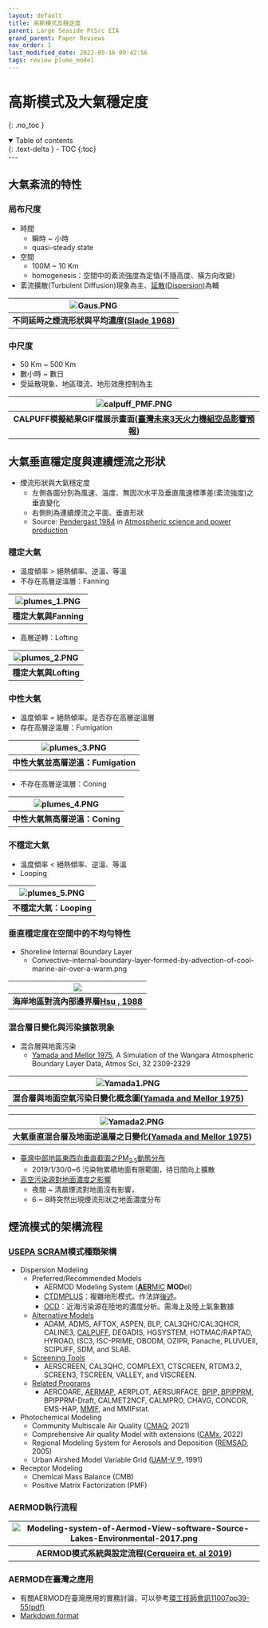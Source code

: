 ```yaml
---
layout: default
title: 高斯模式及穩定度
parent: Large Seaside PtSrc EIA
grand_parent: Paper Reviews
nav_order: 1
last_modified_date: 2022-05-16 09:42:56
tags: review plume_model
---
```


# 高斯模式及大氣穩定度
{: .no_toc }

<details open markdown="block">
  <summary>
    Table of contents
  </summary>
  {: .text-delta }
- TOC
{:toc}
</details>
---

## 大氣紊流的特性

### 局布尺度

- 時間
  - 瞬時 ~ 小時
  - quasi-steady state
- 空間
  - 100M ~ 10 Km  
  - homogenesis：空間中的紊流強度為定值(不隨高度、橫方向改變)
- 紊流擴散(Turbulent Diffusion)現象為主、[延散(Dispersion)](https://terms.naer.edu.tw/detail/1317622/?index=2)為輔

| ![Gaus.PNG](https://raw.githubusercontent.com/sinotec2/Focus-on-Air-Quality/main/assets/images/Gaus.PNG)|
|:--:|
| <b>不同延時之煙流形狀與平均濃度([Slade 1968][Slade 1968])</b>|

[Slade 1968]: <https://www.osti.gov/biblio/4492043> "D. H. Slade, Meteorology and Atomic Energy—1968, USAEC Report TID-24190, 1968."

### 中尺度

  - 50 Km ~ 500 Km
  - 數小時 ~ 數日
  - 受延散現象、地區環流、地形效應控制為主

| ![calpuff_PMF.PNG](https://raw.githubusercontent.com/sinotec2/Focus-on-Air-Quality/main/assets/images/calpuff_PMF.PNG)|
|:-:|
| <b>CALPUFF模擬結果GIF檔展示畫面([臺灣未來3天火力機組空品影響預報](https://sinotec2.github.io/cpuff_forecast/))</b>|

## 大氣垂直穩定度與連續煙流之形狀

- 煙流形狀與大氣穩定度
  - 左側各圖分別為風速、溫度、無因次水平及垂直風速標準差(紊流強度)之垂直變化
  - 右側則為連續煙流之平面、垂直形狀
  - Source: [Pendergast 1984][Pendergast 1984] in [Atmospheric science and power production][Randerson 1984]

[Pendergast 1984]: <https://www.osti.gov/biblio/6503687-atmospheric-science-power-production> "Malcolm M. Pendergast, 1984, Chap. 2, METEOROLOGICAL FUNDAMENTALS, in Atmospheric science and power production (No. DOE/TIC-27601). USDOE Technical Information Center, Oak Ridge, TN."

[Randerson 1984]: <https://www.osti.gov/biblio/6503687-atmospheric-science-power-production> "Randerson, D. (1984). Atmospheric science and power production (No. DOE/TIC-27601). USDOE Technical Information Center, Oak Ridge, TN."

### 穩定大氣

- 溫度傾率 &gt; 絕熱傾率、逆溫、等溫
- 不存在高層逆溫層：Fanning

| ![plumes_1.PNG](https://raw.githubusercontent.com/sinotec2/Focus-on-Air-Quality/main/assets/images/plumes_1.PNG)|
|:-:|
| <b>穩定大氣與Fanning</b>|

- 高層逆轉：Lofting

| ![plumes_2.PNG](https://raw.githubusercontent.com/sinotec2/Focus-on-Air-Quality/main/assets/images/plumes_2.PNG)|
|:-:|
|<b>穩定大氣與Lofting</b>|

### 中性大氣

- 溫度傾率 = 絕熱傾率。是否存在高層逆溫層
- 存在高層逆溫層：Fumigation

| ![plumes_3.PNG](https://raw.githubusercontent.com/sinotec2/Focus-on-Air-Quality/main/assets/images/plumes_3.PNG)|
|:-:|
|<b>中性大氣並高層逆溫：Fumigation</b>|

- 不存在高層逆溫層：Coning

| ![plumes_4.PNG](https://raw.githubusercontent.com/sinotec2/Focus-on-Air-Quality/main/assets/images/plumes_4.PNG)|
|:-:|
|<b>中性大氣無高層逆溫：Coning</b>|

### 不穩定大氣

- 溫度傾率 &lt; 絕熱傾率、逆溫、等溫
- Looping

| ![plumes_5.PNG](https://raw.githubusercontent.com/sinotec2/Focus-on-Air-Quality/main/assets/images/plumes_5.PNG)|
|:-:|
|<b>不穩定大氣：Looping</b>|

### 垂直穩定度在空間中的不均勻特性

- Shoreline Internal Boundary Layer
  - Convective-internal-boundary-layer-formed-by-advection-of-cool-marine-air-over-a-warm.png

| ![](https://raw.githubusercontent.com/sinotec2/Focus-on-Air-Quality/main/assets/images/Convective-internal-boundary-layer-formed-by-advection-of-cool-marine-air-over-a-warm.png)|
|:-:|
|<b>海岸地區對流內部邊界層[Hsu , 1988][Hsu , 1988]</b>|

[Hsu , 1988]: <https://www.biblio.com/9780123579553> "Hsu, S. A., Coastal Meteorology, 260 pp., Academic, San Diego,Calif., 1988."

### 混合層日變化與污染擴散現象

- 混合層與地面污染
  - [Yamada and Mellor 1975][Yamada and Mellor 1975], A Simulation of the Wangara Atmospheric Boundary Layer Data, Atmos Sci, 32 2309-2329

| ![Yamada1.PNG](https://raw.githubusercontent.com/sinotec2/Focus-on-Air-Quality/main/assets/images/Yamada1.PNG)|
|:-:|
|<b>混合層與地面空氣污染日變化概念圖([Yamada and Mellor 1975][Yamada and Mellor 1975])</b>|

| ![Yamada2.PNG](https://raw.githubusercontent.com/sinotec2/Focus-on-Air-Quality/main/assets/images/Yamada2.PNG)|
|:-:|
|<b>大氣垂直混合層及地面逆溫層之日變化([Yamada and Mellor 1975][Yamada and Mellor 1975])</b>|

[Yamada and Mellor 1975]: <https://journals.ametsoc.org/view/journals/atsc/32/12/1520-0469_1975_032_2309_asotwa_2_0_co_2.xml?tab_body=pdf> "Yamada, T and G Mellor, 1975, A Simulation of the Wangara Atmospheric Boundary Layer Data, / Atmos Sci, 32 2309-2329"

- [臺灣中部地區東西向垂直截面之PM<sub>2.5</sub>動態分布](https://sinotec2.github.io/PM2.5CrossSect)
  - 2019/1/30/0~6 污染物累積地面有限範圍，待日間向上擴散
- [高空污染源對地面濃度之影響](https://sinotec2.github.io/cpuff_forecast/)
  - 夜間 ~ 清晨煙流對地面沒有影響，
  - 6 ~ 8時突然出現煙流形狀之地面濃度分布

## 煙流模式的架構流程

### [USEPA SCRAM](https://www.epa.gov/scram)模式種類架構

- Dispersion Modeling
  - Preferred/Recommended Models 
    - AERMOD Modeling System ([**AER**MIC][AERMIC] **MOD**el)
    - [CTDMPLUS][CTDMPLUS]：複雜地形模式。作法詳[後述](https://sinotec2.github.io/Focus-on-Air-Quality/PaperReview/LargeSSPtSrcEIA/3TerrainEffect/#ctdmplus)。
    - [OCD][OCD]：近海污染源在陸地的濃度分析。需海上及陸上氣象數據
  - [Alternative Models](https://www.epa.gov/scram/air-quality-dispersion-modeling-alternative-models)
    -  ADAM, ADMS, AFTOX, ASPEN, BLP, CAL3QHC/CAL3QHCR, CALINE3, [CALPUFF](https://sinotec2.github.io/Focus-on-Air-Quality/TrajModels/CALPUFF), DEGADIS, HGSYSTEM, HOTMAC/RAPTAD, HYROAD, ISC3, ISC-PRIME, OBODM, OZIPR, Panache, PLUVUEII, SCIPUFF, SDM, and SLAB.
  - [Screening Tools](https://www.epa.gov/scram/air-quality-dispersion-modeling-screening-models)
    - AERSCREEN, CAL3QHC, COMPLEX1, CTSCREEN, RTDM3.2, SCREEN3, TSCREEN, VALLEY, and VISCREEN.
  - [Related Programs](https://www.epa.gov/scram/air-quality-dispersion-modeling-related-model-support-programs)
    -  AERCOARE, [AERMAP](https://sinotec2.github.io/Focus-on-Air-Quality/PlumeModels/REnTG_pathways/), AERPLOT, AERSURFACE, [BPIP, BPIPPRM](https://sinotec2.github.io/Focus-on-Air-Quality/PlumeModels/SO_pathways/BPIP/), BPIPPRM-Draft, CALMET2NCF, CALMPRO, CHAVG, CONCOR, EMS-HAP, [MMIF](https://sinotec2.github.io/Focus-on-Air-Quality/PlumeModels/ME_pathways/mmif/), and MMIFstat.
- Photochemical Modeling
  - Community Multiscale Air Quality ([CMAQ](https://github.com/USEPA/CMAQ), 2021) 
  - Comprehensive Air quality Model with extensions ([CAMx](https://www.camx.com/), 2022)
  - Regional Modeling System for Aerosols and Deposition ([REMSAD](http://remsad.icfconsulting.com/), 2005)
  - Urban Airshed Model Variable Grid ([UAM-V ®](http://uamv.icfconsulting.com/), 1991)
- Receptor Modeling
  - Chemical Mass Balance (CMB)
  - Positive Matrix Factorization (PMF)

[AERMIC]: <https://www.epa.gov/scram/air-quality-dispersion-modeling-preferred-and-recommended-models#aermod> "American Meteorological Society/Environmental Protection Agency Regulatory Model Improvement Committee"
[CTDMPLUS]: <https://www.epa.gov/scram/air-quality-dispersion-modeling-preferred-and-recommended-models#ctdmplus> "Complex Terrain Dispersion Model Plus Algorithms for Unstable Situations"
[OCD]: <https://www.epa.gov/scram/air-quality-dispersion-modeling-preferred-and-recommended-models#ocd> "Offshore and Coastal Dispersion Model Version 5"

### AERMOD執行流程

|![Modeling-system-of-Aermod-View-software-Source-Lakes-Environmental-2017.png](https://raw.githubusercontent.com/sinotec2/Focus-on-Air-Quality/main/assets/images/Modeling-system-of-Aermod-View-software-Source-Lakes-Environmental-2017.png)|
|:-:|
|<b>AERMOD模式系統與設定流程([Cerqueira et. al 2019][Cerqueira et. al 2019])</b>|

[Cerqueira et. al 2019]: <https://www.researchgate.net/publication/328505586_Atmospheric_pollutants_modeling_with_Aermod_software> "Cerqueira, J., Albuquerque, H., and Sousa, F. (2019). Atmospheric pollutants: modeling with Aermod software. Air Quality, Atmosphere & Health 12. doi:10.1007/s11869-018-0626-9."

### AERMOD在臺灣之應用

- 有關AERMOD在臺灣應用的實務討論，可以參考[環工技師會訊11007pp39-55(pdf)](http://www.tpeea.org.tw/upload/news/files/7eea35bc4c7a4189b42566fffe2f2fee.pdf)
- [Markdown format](https://sinotec2.github.io/Focus-on-Air-Quality/PaperReview/LargeSSPtSrcEIA/AERMODinTWN/)